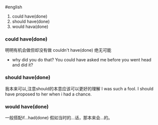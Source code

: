 #english
1. could have(done)
2. should have(done)
3. would hava(done) 
### could have(done)
明明有机会做但却没有做
couldn't have(done) 绝无可能
- why did you do that? You could have asked me before you went head and did it?
### should have(done)
我本来可以,注意should的本意应该可以更好的理解
I was such a fool. I should have  proposed to her when i had  a chance.
### would have(done)
一般搭配if...had(done) 假如当时的...话，那本来会...的。



